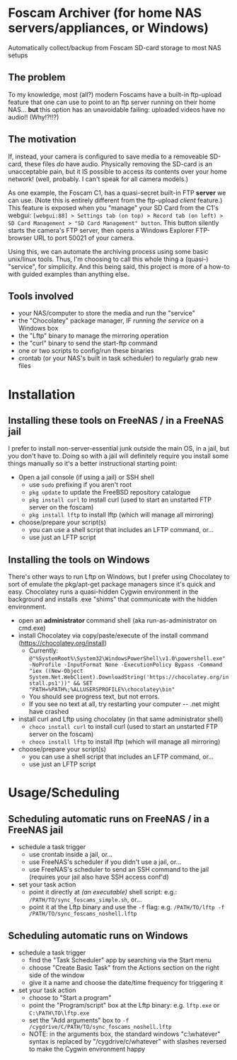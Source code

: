 # Foscam Archiver (for home NAS servers/appliances, or Windows)
Automatically collect/backup from Foscam SD-card storage to most NAS setups

## The problem
To my knowledge, most (all?) modern Foscams have a built-in ftp-upload feature that one can use to point to an ftp server running on their home NAS... **but** this option has an unavoidable failing: uploaded videos have no audio!!  (Why!?!!?)

## The motivation
If, instead, your camera is configured to save media to a removeable SD-card, these files *do* have audio. Physically removing the SD-card is an unacceptable pain, but it IS possible to access its contents over your home network! (well, probably. I can't speak for all camera models.)

As one example, the Foscam C1, has a quasi-secret built-in FTP **server** we can use. (Note this is entirely different from the ftp-upload *client* feature.) This feature is exposed when you "manage" your SD Card from the C1's webgui: `[webgui:88] > Settings tab (on top) > Record tab (on left) > SD Card Management > "SD Card Management" button`. This button silently starts the camera's FTP server, then opens a Windows Explorer FTP-browser URL to port 50021 of your camera.

Using this, we can automate the archiving process using some basic unix/linux tools. Thus, I'm choosing to call this whole thing a (quasi-) "service", for simplicity. And this being said, this project is more of a how-to with guided examples than anything else.

## Tools involved

* your NAS/computer to store the media and run the "service"
* the "Chocolatey" package manager, IF running *the service* on a Windows box
* the "Lftp" binary to manage the mirroring operation
* the "curl" binary to send the start-ftp command
* one or two scripts to config/run these binaries
* crontab (or your NAS's built in task scheduler) to regularly grab new files


# Installation

## Installing these tools on FreeNAS / in a FreeNAS jail

I prefer to install non-server-essential junk outside the main OS, in a jail, but you don't have to. Doing so with a jail will definitely require you install some things manually so it's a better instructional starting point:

* Open a jail console (if using a jail) or SSH shell
  * use `sudo` prefixing if you aren't root
  * `pkg update` to update the FreeBSD repository catalogue
  * `pkg install curl` to install curl (used to start an unstarted FTP server on the foscam)
  * `pkg install lftp` to install lftp (which will manage all mirroring)
* choose/prepare your script(s)
  * you can use a shell script that includes an LFTP command, or...
  * use just an LFTP script 
  
## Installing the tools on Windows

There's other ways to run Lftp on Windows, but I prefer using Chocolatey to sort of emulate the pkg/apt-get package managers since it's quick and easy. Chocolatey runs a quasi-hidden Cygwin environment in the background and installs .exe "shims" that communicate with the hidden environment. 

* open an **administrator** command shell (aka run-as-administrator on cmd.exe)
* install Chocolatey via copy/paste/execute of the install command (https://chocolatey.org/install)
  * Currently: `@"%SystemRoot%\System32\WindowsPowerShell\v1.0\powershell.exe" -NoProfile -InputFormat None -ExecutionPolicy Bypass -Command "iex ((New-Object System.Net.WebClient).DownloadString('https://chocolatey.org/install.ps1'))" && SET "PATH=%PATH%;%ALLUSERSPROFILE%\chocolatey\bin"`
  * You should see progress text, but not errors.
  * If you see no text at all, try restarting your computer -- .net might have crashed
* install curl and Lftp using chocolatey (in that same administrator shell)
  * `choco install curl` to install curl (used to start an unstarted FTP server on the foscam)
  * `choco install lftp` to install lftp (which will manage all mirroring)
* choose/prepare your script(s)
  * you can use a shell script that includes an LFTP command, or...
  * use just an LFTP script   
  
  
# Usage/Scheduling


## Scheduling automatic runs on FreeNAS / in a FreeNAS jail

* schedule a task trigger
  * use crontab inside a jail, or...
  * use FreeNAS's scheduler if you didn't use a jail, or...
  * use FreeNAS's scheduler to send an SSH command to the jail (requires your jail also have SSH access conf'd)
* set your task action
  * point it directly at *(an executable)* shell script: e.g.: `/PATH/TO/sync_foscams_simple.sh`, or...
  * point it at the Lftp binary and use the `-f` flag: e.g. `/PATH/TO/lftp -f /PATH/TO/sync_foscams_noshell.lftp`

## Scheduling automatic runs on Windows

* schedule a task trigger
  * find the "Task Scheduler" app by searching via the Start menu
  * choose "Create Basic Task" from the Actions section on the right side of the window
  * give it a name and choose the date/time frequency for triggering it
* set your task action
  * choose to "Start a program"
  * point the "Program/script" box at the Lftp binary: e.g. `lftp.exe` or `C:\PATH\TO\lftp.exe`
  * set the "Add arguments" box to `-f /cygdrive/C/PATH/TO/sync_foscams_noshell.lftp`
  * NOTE: in the arguments box, the standard windows "c:\whatever" syntax is replaced by "/cygdrive/c/whatever" with slashes reversed to make the Cygwin environment happy
